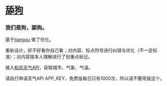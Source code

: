 # [舔狗](https://we.dog/)
### 我们是狗，舔狗。
基于[tiangou](https://github.com/hhx546642451/tiangou) 做了优化。

重新设计，好不好看你自己看；对内容、标点符号进行纠错与优化（不一定标准）；对内容按本人理解进行了划重点标记。

接入[和风天气API](https://dev.heweather.com/)，获取城市、气象、气温。

请自行申请天气API APP_KEY，免费版每日只有1000次，所以请不要用我这个。